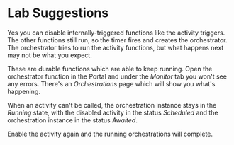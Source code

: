 # Lab Suggestions

Yes you can disable internally-triggered functions like the activity triggers. The other functions still run, so the timer fires and creates the orchestrator. The orchestrator tries to run the activity functions, but what happens next may not be what you expect.

These are durable functions which are able to keep running. Open the orchestrator function in the Portal and under the _Monitor_ tab you won't see any errors. There's an _Orchestrations_ page which will show you what's happening.

When an activity can't be called, the orchestration instance stays in the _Running_ state, with the disabled activity in the status _Scheduled_ and the orchestration instance in the status _Awaited_.

Enable the activity again and the running orchestrations will complete.
